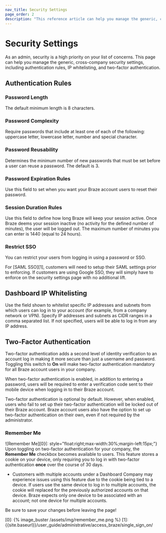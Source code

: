 ```yaml
---
nav_title: Security Settings
page_order: 2
description: "This reference article can help you manage the generic, cross-company security settings, including authentication rules, IP whitelisting, and two-factor authentication."
---
```


# Security Settings

As an admin, security is a high priority on your list of concerns. This page can help you manage the generic, cross-company security settings, including authentication rules, IP whitelisting, and two-factor authentication.

## Authentication Rules

### Password Length
The default minimum length is 8 characters.

### Password Complexity
Require passwords that include at least one of each of the following: uppercase letter, lowercase letter, number and special character.

### Password Reusability
Determines the minimum number of new passwords that must be set before a user can reuse a password. The default is 3.

### Password Expiration Rules
Use this field to set when you want your Braze account users to reset their password.

### Session Duration Rules
Use this field to define how long Braze will keep your session active. Once Braze deems your session inactive (no activity for the defined number of minutes), the user will be logged out. The maximum number of minutes you can enter is 1440 (equal to 24 hours).

### Restrict SSO
You can restrict your users from logging in using a password or SSO.

For [SAML SSO][1], customers will need to setup their SAML settings prior to enforcing. If customers are using Google SSO, they will simply have to enforce on the security settings page with no additional lift.

## Dashboard IP Whitelisting
Use the field shown to whitelist specific IP addresses and subnets from which users can log in to your account (for example, from a company network or VPN). Specify IP addresses and subnets as CIDR ranges in a comma separated list. If not specified, users will be able to log in from any IP address.

## Two-Factor Authentication
Two-factor authentication adds a second level of identity verification to an account log in making it more secure than just a username and password. Toggling this switch to __On__ will make two-factor authentication mandatory for all Braze account users in your company.

When two-factor authentication is enabled, in addition to entering a password, users will be required to enter a verification code sent to their mobile device when logging in to their Braze account.

Two-factor authentication is optional by default. However, when enabled, users who fail to set up their two-factor authentication will be locked out of their Braze account. Braze account users also have the option to set up two-factor authentication on their own, even if not required by the administrator.

### __Remember Me__
![Remember Me][0]{: style="float:right;max-width:30%;margin-left:15px;"}
Upon toggling on two-factor authentication for your company, the __Remember Me__ checkbox becomes available to users. This feature stores a cookie on your device, only requiring you to log in with two-factor authentication __once__ over the course of 30 days. 

- Customers with multiple accounts under a Dashboard Company may experience issues using this feature due to the cookie being tied to a device. If users use the same device to log in to multiple accounts, the cookie will replaced for the previously authorized accounts on that device. Braze expects only one device to be associated with an account; not one device for multiple accounts. 

Be sure to save your changes before leaving the page!

[0]: {% image_buster /assets/img/remember_me.png %}
[1]: {{site.baseurl}}/user_guide/administrative/access_braze/single_sign_on/
